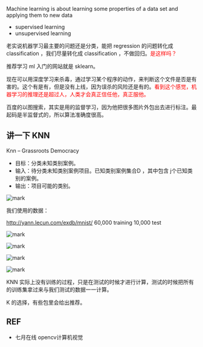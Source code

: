 Machine learning is about learning some
properties of a data set and applying them to
new data

- supervised learning
- unsupervised learning

老实说机器学习最主要的问题还是分类，能把 regression 的问题转化成 classification ，我们尽量转化成 classification ，不做回归。<span style="color:red;">是这样吗？</span>

推荐学习 ml 入门的网站就是 sklearn。

现在可以用深度学习来杀毒，通过学习某个程序的动作，来判断这个文件是否是有害的。这个有是有，但是没有上线，因为误杀的风险还是有的。<span style="color:red;">看到这个感觉，机器学习的推理还是超过人，人类才会真正信任他，真正服他。</span>


百度的以图搜索，其实是用的监督学习，因为他把很多图片外包出去进行标注。最起码是半监督式的，所以算法准确度很高。


## 讲一下 KNN

Knn – Grassroots Democracy
- 目标：分类未知类别案例。
- 输入：待分类未知类别案例项目。已知类别案例集合D ，其中包含 j个已知类别的案例。
- 输出：项目可能的类别。

![mark](http://pacdb2bfr.bkt.clouddn.com/blog/image/180806/DGjdGkKIIJ.png?imageslim)


我们使用的数据：

http://yann.lecun.com/exdb/mnist/
60,000 training
10,000 test

![mark](http://pacdb2bfr.bkt.clouddn.com/blog/image/180806/lj4E2aDJ8k.png?imageslim)


![mark](http://pacdb2bfr.bkt.clouddn.com/blog/image/180806/dC6jmaj4e6.png?imageslim)


![mark](http://pacdb2bfr.bkt.clouddn.com/blog/image/180806/B2EL3EADG7.png?imageslim)


![mark](http://pacdb2bfr.bkt.clouddn.com/blog/image/180806/3de82AgaBB.png?imageslim)

KNN 实际上没有训练的过程，只是在测试的时候才进行计算，测试的时候把所有的训练集拿过来与我们测试的数据一一计算。

K 的选择，有些包里会给出推荐。






## REF

- 七月在线 opencv计算机视觉
